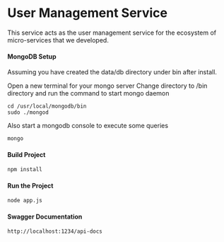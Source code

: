 # User Management Service
This service acts as the user management service for the ecosystem of micro-services that we developed.

#### MongoDB Setup
Assuming you have created the data/db directory under bin after install.

Open a new terminal for your mongo server
Change directory to <mongodb-install-directory>/bin directory and run the command to start mongo daemon
```text
cd /usr/local/mongodb/bin
sudo ./mongod
```

Also start a mongodb console to execute some queries
```sh
mongo
```
#### Build Project 
```sh
npm install
```

#### Run the Project 
```sh
node app.js
```

#### Swagger Documentation
```sh
http://localhost:1234/api-docs
```
